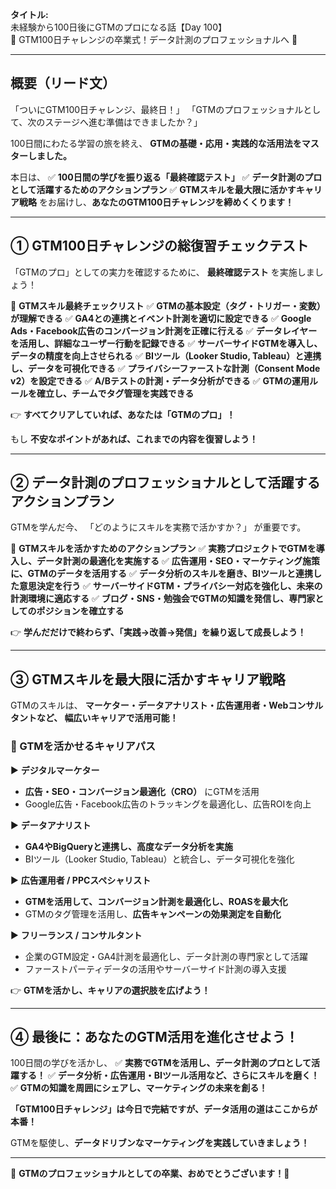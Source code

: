 **タイトル:**\
未経験から100日後にGTMのプロになる話【Day 100】\
🎉 GTM100日チャレンジの卒業式！データ計測のプロフェッショナルへ 🎉

---

## **概要（リード文）**

「ついにGTM100日チャレンジ、最終日！」
「GTMのプロフェッショナルとして、次のステージへ進む準備はできましたか？」

100日間にわたる学習の旅を終え、
**GTMの基礎・応用・実践的な活用法をマスターしました。**

本日は、
✅ **100日間の学びを振り返る「最終確認テスト」**
✅ **データ計測のプロとして活躍するためのアクションプラン**
✅ **GTMスキルを最大限に活かすキャリア戦略**
をお届けし、**あなたのGTM100日チャレンジを締めくくります！**

---

## **① GTM100日チャレンジの総復習チェックテスト**

「GTMのプロ」としての実力を確認するために、
**最終確認テスト** を実施しましょう！

📌 **GTMスキル最終チェックリスト**
✅ **GTMの基本設定（タグ・トリガー・変数）が理解できる**
✅ **GA4との連携とイベント計測を適切に設定できる**
✅ **Google Ads・Facebook広告のコンバージョン計測を正確に行える**
✅ **データレイヤーを活用し、詳細なユーザー行動を記録できる**
✅ **サーバーサイドGTMを導入し、データの精度を向上させられる**
✅ **BIツール（Looker Studio, Tableau）と連携し、データを可視化できる**
✅ **プライバシーファーストな計測（Consent Mode v2）を設定できる**
✅ **A/Bテストの計測・データ分析ができる**
✅ **GTMの運用ルールを確立し、チームでタグ管理を実践できる**

👉 **すべてクリアしていれば、あなたは「GTMのプロ」！**

もし **不安なポイントがあれば、これまでの内容を復習しよう！**

---

## **② データ計測のプロフェッショナルとして活躍するアクションプラン**

GTMを学んだ今、
「どのようにスキルを実務で活かすか？」 が重要です。

📌 **GTMスキルを活かすためのアクションプラン**
✅ **実務プロジェクトでGTMを導入し、データ計測の最適化を実施する**
✅ **広告運用・SEO・マーケティング施策に、GTMのデータを活用する**
✅ **データ分析のスキルを磨き、BIツールと連携した意思決定を行う**
✅ **サーバーサイドGTM・プライバシー対応を強化し、未来の計測環境に適応する**
✅ **ブログ・SNS・勉強会でGTMの知識を発信し、専門家としてのポジションを確立する**

👉 **学んだだけで終わらず、「実践→改善→発信」を繰り返して成長しよう！**

---

## **③ GTMスキルを最大限に活かすキャリア戦略**

GTMのスキルは、
**マーケター・データアナリスト・広告運用者・Webコンサルタントなど、
幅広いキャリアで活用可能！**

### **🔹 GTMを活かせるキャリアパス**

▶ **デジタルマーケター**
- **広告・SEO・コンバージョン最適化（CRO）** にGTMを活用
- Google広告・Facebook広告のトラッキングを最適化し、広告ROIを向上

▶ **データアナリスト**
- **GA4やBigQueryと連携し、高度なデータ分析を実施**
- BIツール（Looker Studio, Tableau）と統合し、データ可視化を強化

▶ **広告運用者 / PPCスペシャリスト**
- **GTMを活用して、コンバージョン計測を最適化し、ROASを最大化**
- GTMのタグ管理を活用し、**広告キャンペーンの効果測定を自動化**

▶ **フリーランス / コンサルタント**
- 企業のGTM設定・GA4計測を最適化し、データ計測の専門家として活躍
- ファーストパーティデータの活用やサーバーサイド計測の導入支援

👉 **GTMを活かし、キャリアの選択肢を広げよう！**

---

## **④ 最後に：あなたのGTM活用を進化させよう！**

100日間の学びを活かし、
✅ **実務でGTMを活用し、データ計測のプロとして活躍する！**
✅ **データ分析・広告運用・BIツール活用など、さらにスキルを磨く！**
✅ **GTMの知識を周囲にシェアし、マーケティングの未来を創る！**

**「GTM100日チャレンジ」は今日で完結ですが、データ活用の道はここからが本番！**

GTMを駆使し、**データドリブンなマーケティングを実践していきましょう！**

---

🎊 **GTMのプロフェッショナルとしての卒業、おめでとうございます！🎊**